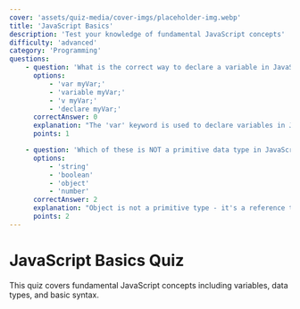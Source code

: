 ```yaml
---
cover: 'assets/quiz-media/cover-imgs/placeholder-img.webp'
title: 'JavaScript Basics'
description: 'Test your knowledge of fundamental JavaScript concepts'
difficulty: 'advanced'
category: 'Programming'
questions:
    - question: 'What is the correct way to declare a variable in JavaScript?'
      options:
          - 'var myVar;'
          - 'variable myVar;'
          - 'v myVar;'
          - 'declare myVar;'
      correctAnswer: 0
      explanation: "The 'var' keyword is used to declare variables in JavaScript."
      points: 1

    - question: 'Which of these is NOT a primitive data type in JavaScript?'
      options:
          - 'string'
          - 'boolean'
          - 'object'
          - 'number'
      correctAnswer: 2
      explanation: "Object is not a primitive type - it's a reference type."
      points: 2
---
```


# JavaScript Basics Quiz

This quiz covers fundamental JavaScript concepts including variables, data types, and basic syntax.
